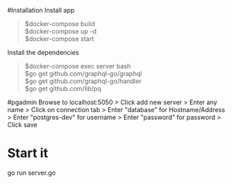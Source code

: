 #Installation
Install app

> $docker-compose build\
$docker-compose up -d\
$docker-compose start

Install the dependencies

> $docker-compose exec server bash\
$go get github.com/graphql-go/graphql\
$go get github.com/graphql-go/handler\
$go get github.com/lib/pq

#pgadmin
Browse to localhost:5050 > Click add new server > Enter any name > Click on connection tab > Enter "database" for Hostname/Address > Enter "postgres-dev" for username > Enter "password" for password > Click save

# Start it
go run server.go